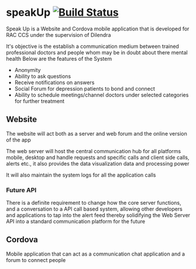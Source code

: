 # speakUp [![Build Status](https://travis-ci.org/voxsar/speakUp.svg?branch=master)](https://travis-ci.org/voxsar/speakUp)

Speak Up is a Website and Cordova mobile application that is developed for RAC CCS under the supervision of Dilendra

It's objective is the establish a communication medium between trained professional doctors and people whom may be in doubt about there mental health
Below are the features of the System

- Anonymity
- Ability to ask questions
- Receive notifications on answers
- Social Forum for depression patients to bond and connect
- Ability to schedule meetings/channel doctors under selected categories for further treatment

## Website

The website will act both as a server and web forum and the online version of the app

The web server will host the  central communication hub for all platforms mobile, desktop and handle requests and specific calls and client side calls, alerts etc., it also provides the data visualization data and processing power

It will also maintain the system logs for all the application calls

### Future API

There is a definite requirement to change how the core server functions, and a conversation to a API call based system, allowing other developers and applications to tap into the alert feed thereby solidifying the Web Server API into a standard communication platform for the future


## Cordova

Mobile application that can act as a communication chat application and a forum to connect people
